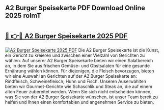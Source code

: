 ## A2 Burger Speisekarte PDF Download Online 2025 rolmT

# <h2><a href="http://gc7afi.nevu.top/?p=A2+Burger+Speisekarte">🔗 👉🔴 A2 Burger Speisekarte 2025 PDF</a></h2>

[![A2 Burger Speisekarte 2025 PDF](https://i.imgur.com/dBaPXMq.png)](http://gc7afi.nevu.top/?p=A2+Burger+Speisekarte)
Die A2 Burger Speisekarte ist die Kunst, ein Gericht zu kreieren und zwischen einer Vielzahl von Gerichten zu wählen. Auf unserer A2 Burger Speisekarte bieten wir einen Salatbereich an, in dem Sie aus frischen Gemüse- und Obstsalaten für eine gesunde Ernährung wählen können. Für diejenigen, die Fleisch bevorzugen, bieten wir eine Auswahl an Gerichten auf der A2 Burger Speisekarte an: Rindfleisch, Schweinefleisch, Huhn und Fisch. Unseren Auserwählten bieten wir Gourmet-Gerichte wie Schaschlik und Steak an, die auf einem alten Feuer zubereitet werden. Wenn Sie sich nicht entscheiden können, was Sie von der A2 Burger Speisekarte wünschen, ist unser Team bereit zu helfen und Ihnen einen komfortablen und angenehmen Service zu bieten.
